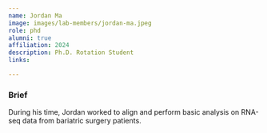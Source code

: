 ```yaml
---
name: Jordan Ma
image: images/lab-members/jordan-ma.jpeg
role: phd
alumni: true
affiliation: 2024
description: Ph.D. Rotation Student
links:

---
```

### Brief
During his time, Jordan worked to align and perform basic analysis on RNA-seq data from bariatric surgery patients. 